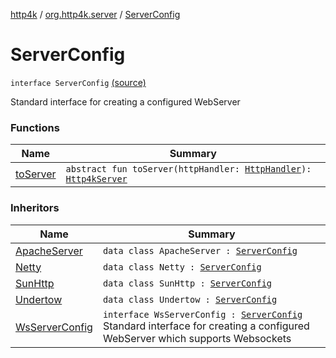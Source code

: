 [http4k](../../index.md) / [org.http4k.server](../index.md) / [ServerConfig](./index.md)

# ServerConfig

`interface ServerConfig` [(source)](https://github.com/http4k/http4k/blob/master/http4k-core/src/main/kotlin/org/http4k/server/http4kServer.kt#L18)

Standard interface for creating a configured WebServer

### Functions

| Name | Summary |
|---|---|
| [toServer](to-server.md) | `abstract fun toServer(httpHandler: `[`HttpHandler`](../../org.http4k.core/-http-handler.md)`): `[`Http4kServer`](../-http4k-server/index.md) |

### Inheritors

| Name | Summary |
|---|---|
| [ApacheServer](../-apache-server/index.md) | `data class ApacheServer : `[`ServerConfig`](./index.md) |
| [Netty](../-netty/index.md) | `data class Netty : `[`ServerConfig`](./index.md) |
| [SunHttp](../-sun-http/index.md) | `data class SunHttp : `[`ServerConfig`](./index.md) |
| [Undertow](../-undertow/index.md) | `data class Undertow : `[`ServerConfig`](./index.md) |
| [WsServerConfig](../-ws-server-config/index.md) | `interface WsServerConfig : `[`ServerConfig`](./index.md)<br>Standard interface for creating a configured WebServer which supports Websockets |
